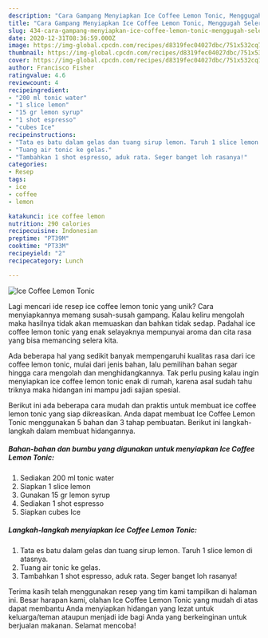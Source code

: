 ```yaml
---
description: "Cara Gampang Menyiapkan Ice Coffee Lemon Tonic, Menggugah Selera"
title: "Cara Gampang Menyiapkan Ice Coffee Lemon Tonic, Menggugah Selera"
slug: 434-cara-gampang-menyiapkan-ice-coffee-lemon-tonic-menggugah-selera
date: 2020-12-31T08:36:59.000Z
image: https://img-global.cpcdn.com/recipes/d8319fec04027dbc/751x532cq70/ice-coffee-lemon-tonic-foto-resep-utama.jpg
thumbnail: https://img-global.cpcdn.com/recipes/d8319fec04027dbc/751x532cq70/ice-coffee-lemon-tonic-foto-resep-utama.jpg
cover: https://img-global.cpcdn.com/recipes/d8319fec04027dbc/751x532cq70/ice-coffee-lemon-tonic-foto-resep-utama.jpg
author: Francisco Fisher
ratingvalue: 4.6
reviewcount: 4
recipeingredient:
- "200 ml tonic water"
- "1 slice lemon"
- "15 gr lemon syrup"
- "1 shot espresso"
- "cubes Ice"
recipeinstructions:
- "Tata es batu dalam gelas dan tuang sirup lemon. Taruh 1 slice lemon di atasnya."
- "Tuang air tonic ke gelas."
- "Tambahkan 1 shot espresso, aduk rata. Seger banget loh rasanya!"
categories:
- Resep
tags:
- ice
- coffee
- lemon

katakunci: ice coffee lemon 
nutrition: 290 calories
recipecuisine: Indonesian
preptime: "PT39M"
cooktime: "PT33M"
recipeyield: "2"
recipecategory: Lunch

---
```



![Ice Coffee Lemon Tonic](https://img-global.cpcdn.com/recipes/d8319fec04027dbc/751x532cq70/ice-coffee-lemon-tonic-foto-resep-utama.jpg)

Lagi mencari ide resep ice coffee lemon tonic yang unik? Cara menyiapkannya memang susah-susah gampang. Kalau keliru mengolah maka hasilnya tidak akan memuaskan dan bahkan tidak sedap. Padahal ice coffee lemon tonic yang enak selayaknya mempunyai aroma dan cita rasa yang bisa memancing selera kita.



Ada beberapa hal yang sedikit banyak mempengaruhi kualitas rasa dari ice coffee lemon tonic, mulai dari jenis bahan, lalu pemilihan bahan segar hingga cara mengolah dan menghidangkannya. Tak perlu pusing kalau ingin menyiapkan ice coffee lemon tonic enak di rumah, karena asal sudah tahu triknya maka hidangan ini mampu jadi sajian spesial.


Berikut ini ada beberapa cara mudah dan praktis untuk membuat ice coffee lemon tonic yang siap dikreasikan. Anda dapat membuat Ice Coffee Lemon Tonic menggunakan 5 bahan dan 3 tahap pembuatan. Berikut ini langkah-langkah dalam membuat hidangannya.

<!--inarticleads1-->

##### Bahan-bahan dan bumbu yang digunakan untuk menyiapkan Ice Coffee Lemon Tonic:

1. Sediakan 200 ml tonic water
1. Siapkan 1 slice lemon
1. Gunakan 15 gr lemon syrup
1. Sediakan 1 shot espresso
1. Siapkan cubes Ice




<!--inarticleads2-->

##### Langkah-langkah menyiapkan Ice Coffee Lemon Tonic:

1. Tata es batu dalam gelas dan tuang sirup lemon. Taruh 1 slice lemon di atasnya.
1. Tuang air tonic ke gelas.
1. Tambahkan 1 shot espresso, aduk rata. Seger banget loh rasanya!




Terima kasih telah menggunakan resep yang tim kami tampilkan di halaman ini. Besar harapan kami, olahan Ice Coffee Lemon Tonic yang mudah di atas dapat membantu Anda menyiapkan hidangan yang lezat untuk keluarga/teman ataupun menjadi ide bagi Anda yang berkeinginan untuk berjualan makanan. Selamat mencoba!
